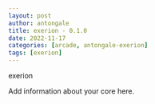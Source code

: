 ```yaml
---
layout: post
author: antongale
title: exerion - 0.1.0
date: 2022-11-17
categories: [arcade, antongale-exerion]
tags: [exerion]
---
```

exerion

Add information about your core here.

